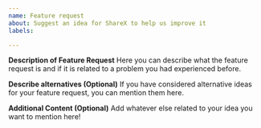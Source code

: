 ```yaml
---
name: Feature request
about: Suggest an idea for ShareX to help us improve it
labels: 

---
```


**Description of Feature Request**
Here you can describe what the feature request is and if it is related to a problem you had experienced before.

**Describe alternatives (Optional)**
If you have considered alternative ideas for your feature request, you can mention them here.

**Additional Content (Optional)**
Add whatever else related to your idea you want to mention here!

